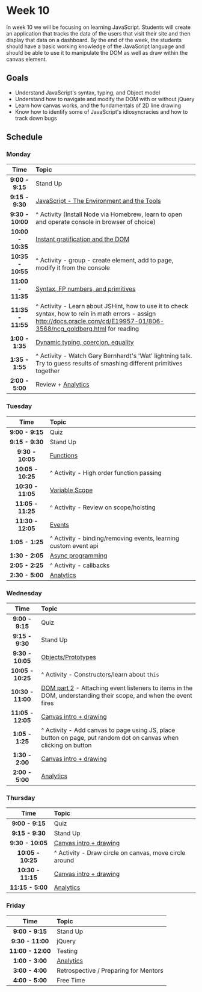 # Week 10

In week 10 we will be focusing on learning JavaScript. Students will
create an application that tracks the data of the users that visit their
site and then display that data on a dashboard. By the end of the week,
the students should have a basic working knowledge of the JavaScript
language and should be able to use it to manipulate the DOM as well as
draw within the canvas element.

## Goals
- Understand JavaScript's syntax, typing, and Object model
- Understand how to navigate and modify the DOM with or without jQuery
- Learn how canvas works, and the fundamentals of 2D line drawing
- Know how to identify some of JavaScript's idiosyncracies and how to
  track down bugs 


## Schedule
### Monday

| Time              | Topic               |
|:-----------------:|:--------------------|
| **9:00  - 9:15**  | Stand Up            |
| **9:15  - 9:30**  | [JavaScript - The Environment and the Tools](monday/js-the-env-and-the-tools.md) |
| **9:30  - 10:00** | ^ Activity (Install Node via Homebrew, learn to open and operate console in browser of choice) |
| **10:00 - 10:35** | [Instant gratification and the DOM](monday/instant-gratification-and-the-dom.md) |
| **10:35 - 10:55** | ^ Activity - group - create element, add to page, modify it from the console |
| **11:00 - 11:35** | [Syntax, FP numbers, and primitives](monday/syntax-fpnum-primitives.md) |
| **11:35 - 11:55** | ^ Activity - Learn about JSHint, how to use it to check syntax, how to rein in math errors - assign http://docs.oracle.com/cd/E19957-01/806-3568/ncg_goldberg.html for reading |
| **1:00  - 1:35**  | [Dynamic typing, coercion, equality](monday/dynamic-typing-coercion-equality.md) |
| **1:35  - 1:55**  | ^ Activity - Watch Gary Bernhardt's 'Wat' lightning talk. Try to guess results of smashing different primitives together |
| **2:00  - 5:00**  | Review + [Analytics](resources/analytics.md) |


### Tuesday

| Time              | Topic               |
|:-----------------:|:--------------------|
| **9:00  - 9:15**  | Quiz                |
| **9:15  - 9:30**  | Stand Up            |
| **9:30  - 10:05** | [Functions](tuesday/functions.md) |
| **10:05 - 10:25** | ^ Activity - High order function passing |
| **10:30 - 11:05** | [Variable Scope](tuesday/variable-scope.md) |
| **11:05 - 11:25** | ^ Activity - Review on scope/hoisting |
| **11:30 - 12:05** | [Events](tuesday/events.md)              |
| **1:05  - 1:25**  | ^ Activity - binding/removing events, learning custom event api |
| **1:30  - 2:05**  | [Async programming](tuesday/async-programming.md) |
| **2:05  - 2:25**  | ^ Activity - callbacks |
| **2:30 - 5:00**   | [Analytics](resources/analytics.md) |


### Wednesday

| Time              | Topic               |
|:-----------------:|:--------------------|
| **9:00  - 9:15**  | Quiz                |
| **9:15  - 9:30**  | Stand Up            |
| **9:30  - 10:05** | [Objects/Prototypes](wednesday/objects-prototypes.md)  |
| **10:05 - 10:25** | ^ Activity - Constructors/learn about `this` |
| **10:30 - 11:00** | [DOM part 2](wednesday/dom-part-deux.md) - Attaching event listeners to items in the DOM, understanding their scope, and when the event fires |
| **11:05 - 12:05** | [Canvas intro + drawing](wednesday/canvas-intro-and-drawing.md) |
| **1:05  - 1:25**  | ^ Activity - Add canvas to page using JS, place button on page, put random dot on canvas when clicking on button |
| **1:30  - 2:00**  | [Canvas intro + drawing](wednesday/canvas-intro-and-drawing-part-two.md) |
| **2:00  - 5:00**  | [Analytics](resources/analytics.md) |


### Thursday

| Time              | Topic               |
|:-----------------:|:--------------------|
| **9:00  - 9:15**  | Quiz                |
| **9:15  - 9:30**  | Stand Up            |
| **9:30  - 10:05** | [Canvas intro + drawing](thursday/canvas-intro-and-animation.md) |
| **10:05 - 10:25** | ^ Activity - Draw circle on canvas, move circle around |
| **10:30 - 11:15** | [Canvas intro + drawing](thursday/canvas-intro-and-animation-part-two.md) |
| **11:15 - 5:00**  | [Analytics](resources/analytics.md) |

### Friday

| Time              | Topic               |
|:-----------------:|:--------------------|
| **9:00  - 9:15**  | Stand Up            |
| **9:30  - 11:00** | jQuery              |
| **11:00 - 12:00** | Testing             |
| **1:00  - 3:00**  | [Analytics](resources/analytics.md) |
| **3:00  - 4:00**  | Retrospective / Preparing for Mentors |
| **4:00  - 5:00**  | Free Time |
